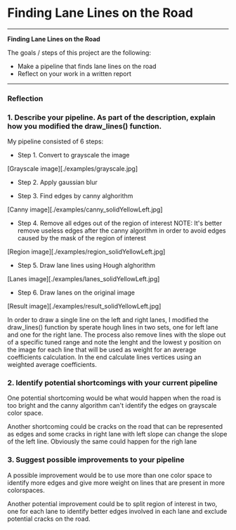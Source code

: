 # **Finding Lane Lines on the Road** 

---

**Finding Lane Lines on the Road**

The goals / steps of this project are the following:
* Make a pipeline that finds lane lines on the road
* Reflect on your work in a written report


[//]: # (Image References)

[image1]: ./examples/grayscale.jpg "Grayscale"

---

### Reflection

### 1. Describe your pipeline. As part of the description, explain how you modified the draw_lines() function.

My pipeline consisted of 6 steps:

- Step 1. Convert to grayscale the image

[Grayscale image][./examples/grayscale.jpg]

- Step 2. Apply gaussian blur

- Step 3. Find edges by canny alghorithm

[Canny image][./examples/canny_solidYellowLeft.jpg]

- Step 4. Remove all edges out of the region of interest
    NOTE: It's better remove useless edges after the canny algorithm in order to avoid edges caused by the mask of the region of interest
    
[Region image][./examples/region_solidYellowLeft.jpg]

- Step 5. Draw lane lines using Hough alghorithm

[Lanes image][./examples/lanes_solidYellowLeft.jpg]

- Step 6. Draw lanes on the original image

[Result image][./examples/result_solidYellowLeft.jpg]

In order to draw a single line on the left and right lanes, I modified the draw_lines() function by sperate hough lines in two sets, one for left lane and one for the right lane. The process also remove lines with the slope out of a specific tuned range and note the lenght and the lowest y position on the image for each line that will be used as weight for an average   coefficients calculation. In the end calculate lines vertices using an weighted average coefficients.


### 2. Identify potential shortcomings with your current pipeline


One potential shortcoming would be what would happen when the road is too bright and the canny algorithm can't identify the edges on grayscale color space.

Another shortcoming could be cracks on the road that can be represented as edges and some cracks in right lane with left slope can change the slope of the left line. Obviously the same could happen for the righ lane


### 3. Suggest possible improvements to your pipeline

A possible improvement would be to use more than one color space to identify more edges and give more weight on lines that are present in more colorspaces.

Another potential improvement could be to split region of interest in two, one for each lane to identify better edges involved in each lane and exclude potential cracks on the road.
